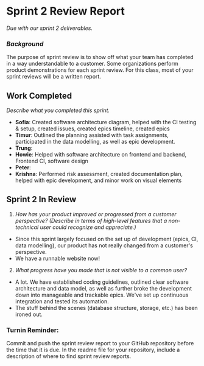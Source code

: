 # Sprint 2 Review Report
_Due with our sprint 2 deliverables._

### _Background_
The purpose of sprint review is to show off what your team has completed in a way understandable to a customer. Some organizations perform product demonstrations for each sprint review. For this class, most of your sprint reviews will be a written report.

## Work Completed
_Describe what you completed this sprint._
- **Sofia**: Created software architecture diagram, helped with the CI testing & setup, created issues, created epics timeline, created epics
- **Timur**: Outlined the planning assisted with task assignments, participated in the data modelling, as well as epic development.
- **Trung**:
- **Howie**: Helped with software architecture on frontend and backend, Frontend CI, software design
- **Peter**:
- **Krishna**: Performed risk assessment, created documentation plan, helped with epic development, and minor work on visual elements

## Sprint 2 In Review
1. _How has your product improved or progressed from a customer perspective? (Describe in terms of high-level features that a non-technical user could recognize and appreciate.)_
  - Since this sprint largely focused on the set up of development (epics, CI, data modelling), our product has not really changed from a customer's perspective.
  -  We have a runnable website now!
2. _What progress have you made that is not visible to a common user?_
  - A lot. We have established coding guidelines, outlined clear software architecture and data model, as well as further broke the development down into manageable and trackable epics. We've set up continuous integration and tested its automation.
  -  The stuff behind the scenes (database structure, storage, etc.) has been ironed out.

### Turnin Reminder:
Commit and push the sprint review report to your GitHub repository before the time that it is due. In the readme file for your repository, include a description of where to find sprint review reports.
